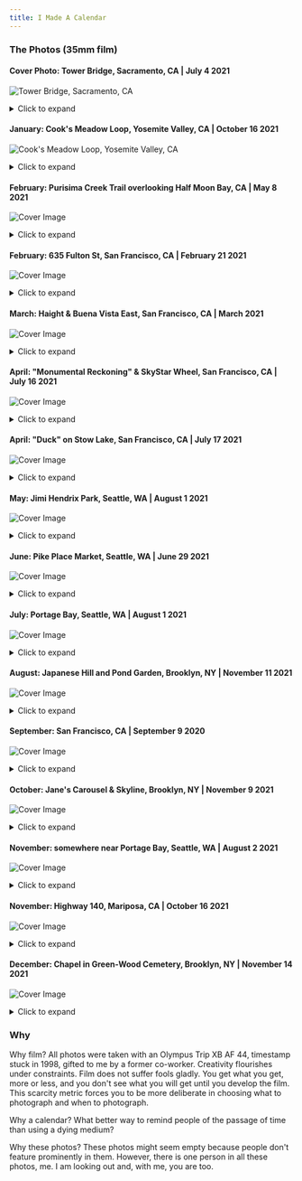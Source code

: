 ```yaml
---
title: I Made A Calendar
---
```


### The Photos (35mm film)

#### Cover Photo: Tower Bridge, Sacramento, CA | July 4 2021
![Tower Bridge, Sacramento, CA](/imgs/2022calendar/cover-sacramento-july42021.jpg?raw=true "Tower Bridge, Sacramento, CA")
<details>
<summary>Click to expand</summary>
This bright yellow bridge, one of the rare examples of Art Deco-style bridges, is hard to miss if you visit California's state capital. It looks like a Bactrian camel. When I was there, I was rather unsure of my skill with the camera and keenly aware that I was running out of film. So I stood on an ample divider separating heavy traffic and waited with a camera-less friend to get the right photo. I remember feeling grateful that I had friends willing to entertain my fancies. I hope the bridge makes a [speedy recovery](https://sacramento.cbslocal.com/2021/12/22/tower-bridge-broken/). 
</details>

#### January: Cook's Meadow Loop, Yosemite Valley, CA | October 16 2021
![Cook's Meadow Loop, Yosemite Valley, CA](/imgs/2022calendar/january-yosemite-oct162021.jpg?raw=true "Half Dome as seen from Cook's Meadow Loop")
<details>
<summary>Click to expand</summary>
This might be the most accessible hiking trail in the Yosemite Valley. Unless the weather is awful or the sky falls apart, you will struggle not to see people around. We found a log and waited long enough for a rare lull in foot traffic. I have photos without people, but I like the Coleridge-like aspect of a single person staring into the mighty unknowable. 
</details>

#### February: Purisima Creek Trail overlooking Half Moon Bay, CA | May 8 2021
![Cover Image](/imgs/2022calendar/february1-halfmoonbay-may82021.jpg?raw=true "Purisima Creek Trail overlooking Half Moon Bay")
<details>
<summary>Click to expand</summary>
I have shot quite a few rolls of film only to find the end product less than satisfactory. And then sometimes, I end up with something like this. The colors of the sky you see here did not exist in "objective reality." The digital scan was not edited by me. This was the rare instance when the film did something inspired all on its own. 
</details>

#### February: 635 Fulton St, San Francisco, CA | February 21 2021
![Cover Image](/imgs/2022calendar/february2-sf-feb212021.jpg?raw=true "A Victorian house being moved")
<details>
<summary>Click to expand</summary>
Do you remember wonder, the kind that induces awe, not desperation? I think wonder is in short supply these days, yet an entire house was moved not too far away from where I live. I got to the house's final resting place after it had arrived there. My roommate joined me, and she brought my camera along. A small community formed there, and we talked to quite a few people, and, for a brief moment, we all forgot about the deadly pandemic. 
</details>

#### March: Haight & Buena Vista East, San Francisco, CA | March 2021
![Cover Image](/imgs/2022calendar/march-sf-march2021.jpg?raw=true "Golden hour light from Buena Vista Park East")
<details>
<summary>Click to expand</summary>
I live somewhere to the left of the intersection visible in this photo. I have a forty-minute walking route through Buena Vista Park. This photo is from one such walk. I take pictures with my phone going up and down the route, yet none of them is as languorous as this one. Encased in amber, I will remember my time here fondly. A photo like this makes one realize the unique charms of shooting with film. 
</details>

#### April: "Monumental Reckoning" & SkyStar Wheel, San Francisco, CA | July 16 2021
![Cover Image](/imgs/2022calendar/april1-sf-jul162021.jpg?raw=true "The Wheel of Misfortune")
<details>
<summary>Click to expand</summary>
I went here specifically to get photos of the Ferris wheel. When I walked around, I discovered something much deeper, a monument to America's legacy of slavery. The history of this country, as perhaps all countries, is often considered more important than the history of the many people that make it. This leads to attempts to erase certain parts hoping that the whole might come off untarnished. I think we have all seen ample evidence that this doesn't work. "Monumental Reckoning," the name couldn't be more apt. [more](https://www.monumentalreckoning.org/)
</details>

#### April: "Duck" on Stow Lake, San Francisco, CA | July 17 2021
![Cover Image](/imgs/2022calendar/april2-sf-july172021.jpg?raw=true "Duck")
<details>
<summary>Click to expand</summary>
I love contradictions. If I could, I would have put two photos on each page, comparing and contrasting different aspects in each. For me, the focus of this photo was not just the placid, white duck but also the deep, gently agitated, green water it surveys. A tiny ruler and its domain. Both these photos represent something similar to me. 
</details>

#### May: Jimi Hendrix Park, Seattle, WA | August 1 2021
![Cover Image](/imgs/2022calendar/may-seattle-aug12021.jpg?raw=true "Heart of Jimi Hendrix Park")
<details>
<summary>Click to expand</summary>
You can see Jimi Hendrix himself if you stand at a specific distance and position. Under the noon sun, you might even see the shadow of a heart cast by the red butterfly-shaped sculpture. Jimi Hendrix Park is located in the Central District, historically one of Seattle's most diverse neighborhoods. The park is home to poetry readings and protests. 
</details>

#### June: Pike Place Market, Seattle, WA | June 29 2021
![Cover Image](/imgs/2022calendar/june-seattle-jun292021.jpg?raw=true "Crowdsourcing")
<details>
<summary>Click to expand</summary>
The last two years have stopped Life in its tracks for most of us. I tried to pick photographs that did not display otion to convey the same sense of torpor. There is motion in this one, a vision of commerce. I might even be tempted to call it 'normal,' which now means 'a sense of the world passing you by, of losing yourself in a crowd.' Rachel's Ginger Beer is my favorite place to visit in Seattle. Ginger beer is excellent for nursing heartbreak. 
</details>

#### July: Portage Bay, Seattle, WA | August 1 2021
![Cover Image](/imgs/2022calendar/july-seattle-aug12021.jpg?raw=true "Houseboats")
<details>
<summary>Click to expand</summary>
I have always wanted to live on a houseboat. This might seem strange if you also knew that I was, and still am, to some extent, scared of deep water. I understand the appeal of living on a houseboat that wanders around. However, these were firmly rooted in place. I think I would want to try this some day. The reflections on the water more than made up for the dour sky. 
</details>

#### August: Japanese Hill and Pond Garden, Brooklyn, NY | November 11 2021
![Cover Image](/imgs/2022calendar/august-nyc-nov112021.jpg?raw=true "Torii Pond")
<details>
<summary>Click to expand</summary>
The Japanese Hill and Pond garden in the Brooklyn Botanical Gardens features a near-perfect slice of Japan outside of Japan. I spent quite some time debating which photos to represent New York. I think this photo demonstrates the pockets of culture that New York can replicate, almost like petri dish cultures, outside of their natural habitat. The vermilion-colored wooden torii overshadows a family photo session in the background. [more](https://www.bbg.org/collections/gardens/japanese_garden) 
</details>

#### September: San Francisco, CA | September 9 2020
![Cover Image](/imgs/2022calendar/september-sf-sept92020.jpg?raw=true "9/9")
<details>
<summary>Click to expand</summary>
September 9, 2020 will forever go down in my personal history, at least, as "the day the sky turned red." A dubious epithet, a runaway filter from Blade Runner 2049 applied to reality, the closest thing to an acknowledgment that the dystopia is already here just unevenly distributed, take your pick. I am lucky enough to blow off work for a day and have a friend who was willing to do the same. After all, we had a good reason. 
</details>

#### October: Jane's Carousel & Skyline, Brooklyn, NY | November 9 2021
![Cover Image](/imgs/2022calendar/october-nyc-nov92021.jpg?raw=true "New York")
<details>
<summary>Click to expand</summary>
On the way to Jane's Carousel, the rectangular structure near the water, and past the famed DUMBO bridge viewpoint, you end up walking on a street with no name as far as I can tell. Oddly, this small, uneven, paved path has resisted naming in what is clearly a tourist-infested area. I ate here in peace while only a few blocks away, people clamored to take a photo of a bridge and two buildings. 
</details>

#### November: somewhere near Portage Bay, Seattle, WA | August 2 2021
![Cover Image](/imgs/2022calendar/november1-seattle-aug22021.jpg?raw=true "Me")
<details>
<summary>Click to expand</summary>
I am not entirely sure when or where I clicked this photo, but it is undoubtedly one of the last few from my Seattle trip. I thought this photo beautifully demonstrates my film camera's affinity to the color green. Also, I could not resist the temptation to include a little immutable me in the calendar. As Barthes says, "I am the reference of every photograph."
</details>

#### November: Highway 140, Mariposa, CA | October 16 2021
![Cover Image](/imgs/2022calendar/november2-yosemite-oct162021.jpg?raw=true "Red")
<details>
<summary>Click to expand</summary>
This car is in many ways a contradiction to the other photo. It is red, while the previous picture is primarily green. It is a real tangible object, while the shadow in the last is just a representation of myself. It is perfection, in some ways, and I am not. 
</details>

#### December: Chapel in Green-Wood Cemetery, Brooklyn, NY | November 14 2021
![Cover Image](/imgs/2022calendar/december-nyc-nov142021.jpg?raw=true "Chapel")
<details>
<summary>Click to expand</summary>
Coming upon the chapel while walking in the Green-Wood cemetery was a breathtaking surprise. I am sure I looked around multiple times to make sure I wasn't the only one seeing it and also to make sure I could share my sense of wonder, "you seein' this shit?" I might have remarked if I was a New Yorker with other human beings. The entire cemetery is a national historic landmark. [more](https://www.brownstoner.com/architecture/architecture-green-wood-cemetery-chapel-warren-wetmore-beaux-arts/)
</details>

### Why

Why film? All photos were taken with an Olympus Trip XB AF 44, timestamp stuck in 1998, gifted to me by a former co-worker. Creativity flourishes under constraints. Film does not suffer fools gladly. You get what you get, more or less, and you don't see what you will get until you develop the film. This scarcity metric forces you to be more deliberate in choosing what to photograph and when to photograph. 

Why a calendar? What better way to remind people of the passage of time than using a dying medium? 

Why these photos? These photos might seem empty because people don't feature prominently in them. However, there is one person in all these photos, me. I am looking out and, with me, you are too. 